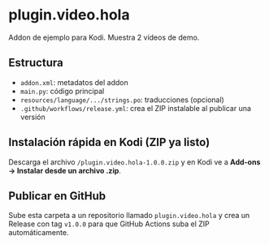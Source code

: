 # plugin.video.hola

Addon de ejemplo para Kodi. Muestra 2 vídeos de demo.

## Estructura
- `addon.xml`: metadatos del addon
- `main.py`: código principal
- `resources/language/.../strings.po`: traducciones (opcional)
- `.github/workflows/release.yml`: crea el ZIP instalable al publicar una versión

## Instalación rápida en Kodi (ZIP ya listo)
Descarga el archivo `/plugin.video.hola-1.0.0.zip` y en Kodi ve a **Add-ons → Instalar desde un archivo .zip**.

## Publicar en GitHub
Sube esta carpeta a un repositorio llamado `plugin.video.hola` y crea un Release con tag `v1.0.0` para que GitHub Actions suba el ZIP automáticamente.
